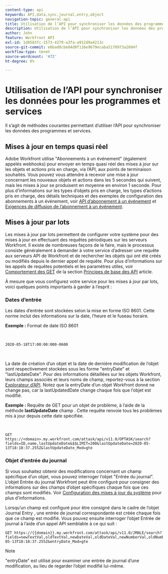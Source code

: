 ```yaml
---
content-type: api
keywords: API,data,sync,journal,entry,object
navigation-topic: general-api
title: Utilisation de l’API pour synchroniser les données des programmes et services
description: Utilisation de l’API pour synchroniser les données des programmes et services
author: John
feature: Workfront API
exl-id: 1d0583fc-1573-4279-a3fa-a912d9a4213c
source-git-commit: e6bad8cbe84d0f116e9679ecaba5178973a2604f
workflow-type: tm+mt
source-wordcount: '472'
ht-degree: 0%

---
```



# Utilisation de l’API pour synchroniser les données pour les programmes et services

Il s’agit de méthodes courantes permettant d’utiliser l’API pour synchroniser les données des programmes et services.

## Mises à jour en temps quasi réel

Adobe Workfront utilise &quot;Abonnements à un événement&quot; (également appelés webhooks) pour envoyer en temps quasi réel des mises à jour sur les objets et actions pris en charge, via l’API, aux points de terminaison souhaités. Vous pouvez vous attendre à recevoir une mise à jour concernant les nouveaux objets et actions dans les 5 secondes qui suivent, mais les mises à jour se produisent en moyenne en environ 1 seconde. Pour plus d’informations sur les types d’objets pris en charge, les types d’actions pris en charge, des détails techniques et des exemples de configuration des abonnements à un événement, voir [API d’abonnement à un événement](../../wf-api/general/event-subs-api.md) et [Exigences de diffusion de l’abonnement à un événement](../../wf-api/general/setup-event-sub-endpoint.md).

## Mises à jour par lots

Les mises à jour par lots permettent de configurer votre système pour des mises à jour en effectuant des requêtes périodiques sur les serveurs Workfront. Il existe de nombreuses façons de le faire, mais le processus consiste généralement à demander à votre service d’adresser une requête aux serveurs API de Workfront et de rechercher les objets qui ont été créés ou modifiés depuis le dernier appel de requête. Pour plus d’informations sur les appels de requêtes potentiels et les paramètres utiles, voir [Comportement des GET](../../wf-api/general/api-basics.md#get-behavior) de la section [Principes de base des API](../../wf-api/general/api-basics.md) article.

À mesure que vous configurez votre service pour les mises à jour par lots, voici quelques points importants à garder à l’esprit :

### Dates d’entrée

Les dates d’entrée sont stockées selon la mise en forme ISO 8601. Cette norme inclut des informations sur la date, l’heure et le fuseau horaire.

**Exemple :** Format de date ISO 8601

<!-- [Copy](javascript:void(0);) -->
 
<pre><code>2020-05-18T17:00:00:000-0600</code></pre> 

La date de création d’un objet et la date de dernière modification de l’objet sont respectivement stockées sous les forme &quot;entryDate&quot; et &quot;lastUpdateDate&quot;. Pour des informations détaillées sur les objets Workfront, leurs champs associés et leurs noms de champ, reportez-vous à la section [Explorateur d’API](../../wf-api/general/api-explorer.md). Notez que la entryDate d’un objet Workfront donné ne change pas, car la lastUpdatedDate change chaque fois que l’objet est modifié.

**Exemple :** Requête de GET pour un objet de problème, à l’aide de la méthode **lastUpdateDate** champ . Cette requête renvoie tous les problèmes mis à jour depuis cette date spécifiée.

<!-- [Copy](javascript:void(0);) -->
 

```
GET
https://<domain>.my.workfront.com/attask/api/v11.0/OPTASK/search?fields=ID,name,lastUpdateDate&$$LIMIT=200&lastUpdateDate=2020-05-13T18:18:37.255Z&lastUpdateDate_Mod=gte
```

### Objet d’entrée du journal

Si vous souhaitez obtenir des modifications concernant un champ spécifique d’un objet, vous pouvez interroger l’objet &quot;Entrée du journal&quot;. L’objet Entrée du journal Workfront peut être configuré pour consigner des informations sur des champs d’objet spécifiques chaque fois que ces champs sont modifiés. Voir [Configuration des mises à jour du système](../../administration-and-setup/set-up-workfront/system-tracked-update-feeds/configure-system-updates.md) pour plus d’informations.

Lorsqu’un champ est configuré pour être consigné dans le cadre de l’objet Journal Entry , une entrée de journal correspondante est créée chaque fois que ce champ est modifié. Vous pouvez ensuite interroger l’objet Entrée de journal à l’aide d’un appel API semblable à ce qui suit :

<!-- [Copy](javascript:void(0);) -->

<pre><code>GET https://&#123;&#123;domain&#125;&#125;.my.workfront.com/attask/api/v11.0/JRNLE/search?fields=newTextVal,oldTextVal,newDateVal,oldDateVal,newNumberVal,oldNumberVal,entryDate,objObjCode,objID,fieldName&fieldName=name&objObjCode=OPTASK&entryDate=2020-05-13T18:18:37.255Z&entryDate_Mod=gte</code></pre>

>[!NOTE]
>
>&quot;entryDate&quot; est utilisé pour examiner une entrée de journal d’une modification, au lieu de regarder l’objet modifié lui-même.
